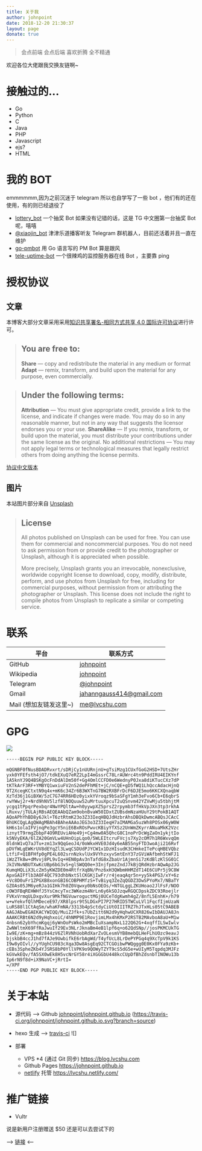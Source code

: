 ```yaml
---
title: 关于我
author: johnpoint
date: 2018-12-20 21:30:37
layout: page
donate: true
---
```


>会点前端
>会点后端
>喜欢折腾
>全不精通

欢迎各位大佬跟我交换友链啊~

# 接触过的...

- Go
- Python
- C
- Java
- PHP
- Javascript
- ejs?
- HTML

# 我的 BOT

emmmmmm,因为之前沉迷于 telegram 所以也自学写了一些 bot ，他们有的还在使用，有的则已经退役了

- [lottery_bot](https://github.com/johnpoint/lottery_bot) 一个抽奖 Bot 如果没有记错的话，这是 TG 中文圈第一台抽奖 Bot 呢，嘻嘻
- [@xiaojin_bot](https://t.me/xiaojin_bot) 津津乐道播客听友 Telegram 群机器人，目前还活着并且一直在维护
- [go-pmbot](https://github.com/johnpoint/go-pmbot) 用 Go 语言写的 PM Bot 算是跟风
- [tele-uptime-bot](https://github.com/johnpoint/tele-uptime-bot) 一个很辣鸡的监控服务器在线 Bot ，主要靠 ping

# 授权协议

## 文章

本博客大部分文章采用采用[知识共享署名-相同方式共享 4.0 国际许可协议](http://creativecommons.org/licenses/by-sa/4.0/)进行许可。

> ## You are free to:
>**Share** — copy and redistribute the material in any medium or format
>**Adapt** — remix, transform, and build upon the material for any purpose, even commercially.

> ## Under the following terms:
>**Attribution** — You must give appropriate credit, provide a link to the license, and indicate if changes were made. You may do so in any reasonable manner, but not in any way that suggests the licensor endorses you or your use.
>**ShareAlike** — If you remix, transform, or build upon the material, you must distribute your contributions under the same license as the original.
>No additional restrictions — You may not apply legal terms or technological measures that legally restrict others from doing anything the license permits.

[协议中文版本](https://creativecommons.org/licenses/by-sa/4.0/deed.zh)

## 图片

本站图片部分来自 [Unsplash](https://unsplash.com/) 

>## License
>All photos published on Unsplash can be used for free. You can use them for commercial and noncommercial purposes. You do not need to ask permission from or provide credit to the photographer or Unsplash, although it is appreciated when possible.
>
>More precisely, Unsplash grants you an irrevocable, nonexclusive, worldwide copyright license to download, copy, modify, distribute, perform, and use photos from Unsplash for free, including for commercial purposes, without permission from or attributing the photographer or Unsplash. This license does not include the right to compile photos from Unsplash to replicate a similar or competing service.

# 联系

| 平台 | 联系方式 |
| --- | --- |
| GitHub | [johnpoint](https://github.com/johnpoint)| 
| Wikipedia | [johnpoint](https://zh.wikipedia.org/wiki/User:Johnpoint) |
| Telegram | [@johnpoint](https://t.me/johnpoint) |
| Gmail | jahanngauss414@gmail.com |
| Mail (想加友链发这里~) | me@lvcshu.com |

# GPG

![](https://cdn.lvcshu.info/img/20190705001.png)

```
-----BEGIN PGP PUBLIC KEY BLOCK-----

mQGNBF0fNusBDADRvxrt/sDRjCy1nUURnjnU+gTsiMzg1CUxfGoG2HSD+7UtsZHr
yxk0YFEfsth4jO7/tdkEXuQ7eRZ2LpI4mGssrC78LrAUWrc4tn9PddIRU4EIKYnf
1A5knYJ9Q4BSKgOcFnDdAlDm50f+Gg4OmlCCFD0e6WednyP0Jxa8diKTucCXz7dP
tKTkArF3RF+YMBYQ1wxiuFV2nS2dePFhMEt+jC/nCQE+gD5fWQ1LhQccAdacHjnQ
9T2XcegKCtxtN9q4x+mK6c34Zr6B3WXTnG7BW2RXBFrDcF6DJE5mo6KKCXQnaqbW
XzTd36j1GiBXW/5zC7G74RR6HDz0yixkYVroqz9bSaSFgY1mh3eFvo6Cb+E6qbrS
rwYWwj2r+Nrd9hNV5lzf8lNOQuuw52uMrtuuXpcuT2uQSnvm42YZVwMju5tbhjtM
ycgq1tPpqrPexbqr4NwYPQltAw+h0yywpXZ5prsZ2rpymb3ffHkVpJXn3tp3rkhA
LRuxv/jTULAjRBsAEQEAAbQZam9obnBvaW50IDxtZUBsdmNzaHUuY29tPokB1AQT
AQoAPhYhBD8y6Jkl+T6ztRtmK23o3Z33IeqHBQJdHzbrAhsDBQkDwmcABQsJCAcC
BhUKCQgLAgQWAgMBAh4BAheAAAoJEG3o3Z33IeqH7aIMAMGa5uzWh8POSx06yW0W
kH6s1olaIFVjnqPe3gcY5niE6BxROsPwvcKBiyYfXSz2UnWmZKyrrANuaMkK2Vzc
iznytT9rmgZbbpF4O9REUviAHe49j+Cg4mw0A5QhcG8C1noPrDcWgZaOn1ykjtIo
k5NVyEKA/6lZA20GmVLw4UHnOipLqo0/5WLEItcruFVcjs7Xy2cOM7h1R6WxvqQm
8ldnW1vQ7aJTu+zm13x9QqGeoJ4/0oWkxHVE0Jd4y6eAB55nyFTD3woAji216Rvf
pDVfWLgEWKrUV8dEYqZl3LwqCSDUdPJYCW1x1DzHIsudK3CHmkeITePcqHBEVQbz
LtfiF+Q1BFHfp0gPE4L602srnNzkvlUx9VYhzxyvSmtEnY37zGViWAfbmhStWFJ1
iWzZTk8w+dMvvj8PL9vIq+HEN0pAv3nTafdG8xZbaUr1AjmnSi7zKdBlzKlSG01C
JkIVNvNBUTXwKcUBp6bG3vS+glSWQQ0e+3InjfpmzZndJ7kBjQRdHzbrAQwAp2JG
KumqHQLiX3LcZm5yKWZDE0m4RtfrXqBN/Pnz6xH3QWbmHHMZdT14E6CUPr5j9C8W
ApxGAIFflb3AOF4QC793dhbNxtSlCKGKjIwFr/r4jeaqAqr5n+yy5k4PG3/xY+6z
+Vc8D0uFr1ZPGXB8xonGBI6COBPHMfzS+TvBiyq3ZeZqQGDZ3DwSPYoMx7/NBaTY
GZOAs05JM6yeRJa1GIHk7h0Z0Vqwxy0bNsOEOs/+NTGLggLZKUHoao2JlFsF/NOO
cOW3FBqREHWHfJ5YsCmcyTxc3WKezm4NrLn6y6kSOJzqwRGQCDpskZDC93Roejlr
FVKxVrmqULDxgvXur9MkfNGVuwroguctMGj0UCeTdgKwmh4gZ/8nfL5EnhK+/h79
w+wYekvfQlhMDeceE97/XR8lpsr9t5LDGxPI7P27HRID5TWCuLVl1FqcfIjmUzaN
LuRS88l1CtAqSm/whaKFmNA/3313b4pSctdyCiUtOIIITRZ7hJTxHLs05tC9ABEB
AAGJAbwEGAEKACYWIQQ/MuiZJfk+s7UbZitt6N2d9yHqhwUCXR826wIbDAUJA8Jn
AAAKCRBt6N2d9yHqhxoiC/4hNMP9E1RovjimLMx4hKMxP2RSTB2MAvboA8aU+M1w
4nbsn62ybYhcmKgqj6yWnOoPsWko2mMBcIuXsampNxL122Q62G+4xqffILSwIwlv
ZwNWltmX69FfRaJwuIf29Ev3NLrJknaBm4eB1lpf6q+o62QdSNp//josPKMCUkTG
Iw9E/zK+mg+mBz844zV6ZlRVNhUobRdXarZvOLesmVYB8mebQLHeFLhUOzc9eavJ
bjskbB4ccJ1hd7fAJe9UwbifkE6rbAgWd/T4yfUcL8LrDePYPGq4q9XcTpV9k1KS
I9w8yOIvl//yYUghCU983cXqa3Dw8AsgEq92CTCGOibwPWQggg0E0Kx0FYa9zKb+
cEBs3SpheZKb4YJSRS8bP0YllVPK9o9QOWyTZYT9cS5dG5e+wUIyM5Tqpdq3MJFz
kGVwkEQv/fA5SX0wEk8H5vcNrGY58r4iXGGGbU448kcCUpDfBhZdsnbTINOWu13b
Ip6rN9f8d+iX9NaVC+jRrtI=
=/XPF
-----END PGP PUBLIC KEY BLOCK-----
```

# 关于本站

- 源代码 --> Github [johnpoint/johnpoint.github.io](https://github.com/johnpoint/johnpoint.github.io)
(https://travis-ci.org/johnpoint/johnpoint.github.io.svg?branch=source)

- hexo 生成 --> [travis-ci](https://travis-ci.org/johnpoint/johnpoint.github.io) ![]

- 部署
  - VPS *4 (通过 Git 同步) https://blog.lvcshu.com
  - Github Pages https://johnpoint.github.io
  - [netlify](https://www.netlify.com/) 托管 https://lvcshu.netlify.com/

# 推广链接

- Vultr

说是新用户注册赠送 $50 还是可以去尝试下的 

--> [链接](https://www.vultr.com/?ref=8001434-4F) <--